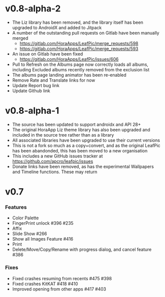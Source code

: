 v0.8-alpha-2
==================
- The Liz library has been removed, and the library itself has been upgraded to AndroidX and added to Jitpack
- A number of the outstanding pull requests on Gitlab have been manually merged
  - https://gitlab.com/HoraApps/LeafPic/merge_requests/598
  - https://gitlab.com/HoraApps/LeafPic/merge_requests/593
- An issue on Gitlab have been fixed
  - https://gitlab.com/HoraApps/LeafPic/issues/606
- Pull to Refresh on the Albums page now correctly loads all albums, including Excluded albums recently removed from the exclusion list
- The albums page landing animator has been re-enabled
- Remove Rate and Translate links for now
- Update Report bug link
- Update Github link

v0.8-alpha-1
==================
- The source has been updated to support androidx and API 28+
- The original HoraApp Liz theme library has also been upgraded and included in the source tree rather than as a library
- All associated libraries have been upgraded to use their current versions
- This is not a fork so much as a copy+convert, and as the original LeafPic has been abandonded, this has been moved to a new organisation
- This includes a new GitHub issues tracker at https://github.com/apcro/leafpic/issues
- Donate links have been removed, as has the experimental Wallpapers and Timeline functions. These may return

v0.7
====

### Features
* Color Palette
* FingerPrint unlock #396 #235
* Affix
* Slide Show #266
* Show all Images Feature #416
* Print
* Delete/Move/Copy/Rename with progress dialog, and cancel feature #386

### Fixes

* Fixed crashes resuming from recents #475 #398
* Fixed crashes KitKAT #418 #410
* Improved opening from other apps #417 #403